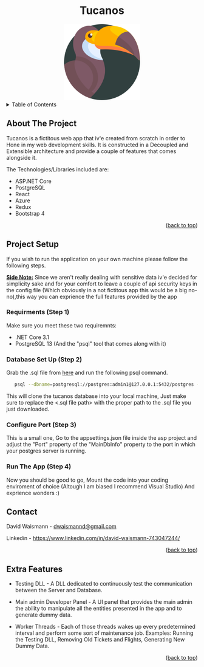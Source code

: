 <a name="readme-top"></a>

<div align="center">
<h1 align="center">Tucanos</h1>
  <a href="https://tucanos.azurewebsites.net/">
    <img src="asp/ClientApp/src/images/logo.png" alt="Logo" width="200" height="200">
  </a>
</div>

<!-- TABLE OF CONTENTS -->
<details>
  <summary>Table of Contents</summary>
  <ol>
    <li><a href="#about-the-project">About The Project</a></li>
    <li>
      <a href="#project-setup">Project Setup</a>
      <ul>
        <li><a href="#requirments-(step-1)">Requirments (Step 1)</a></li>
        <li><a href="#database-set-up-(step-2)">Database Set Up (Step 2)</a></li>
        <li><a href="#configure-port-(step-4)">Configure Port (Step 3)</a></li>
        <li><a href="#run-the-app-(step-4)">Run The App (Step 4)</a></li>
      </ul>
    </li>
    <li><a href="#contact">Contact</a></li>
    <li><a href="#extra-features">Extra Features</a></li>
  </ol>
</details>

<!-- ABOUT THE PROJECT -->

## About The Project

Tucanos is a fictitous web app that iv'e created from scratch in order
to Hone in my web development skills. It is constructed in a Decoupled and
Extensible architecture and provide a couple of features that comes alongside
it.

The Technologies/Libraries included are:

- ASP.NET Core
- PostgreSQL
- React
- Azure
- Redux
- Bootstrap 4

<p align="right">(<a href="#readme-top">back to top</a>)</p>

## Project Setup

If you wish to run the application on your own machine please follow the following steps.
<br/>

<ins><strong>Side Note:</strong></ins> Since we aren't really dealing with sensitive data iv'e decided
for simplicity sake and for your comfort to leave a couple of api security keys in the config file
(Which obviously in a not fictitous app this would be a big no-no),this way you can exprience the full
features provided by the app

### Requirments (Step 1)

Make sure you meet these two requiremnts:

- .NET Core 3.1
- PostgreSQL 13 (And the "psql" tool that comes along with it)

### Database Set Up (Step 2)

Grab the .sql file from <a href="https://github.com/Davidwfs83/Tucanos/tree/master/Database_p">here</a>
and run the following psql command.

```sh
   psql --dbname=postgresql://postgres:admin1@127.0.0.1:5432/postgres -f "<.sql file path>"
```

This will clone the tucanos database into your local machine, Just make sure to replace
the <.sql file path> with the proper path to the .sql file you just downloaded.

### Configure Port (Step 3)

This is a small one, Go to the appsettings.json file inside the asp project and adjust
the "Port" property of the "MainDbInfo" property to the port in which your postgres
server is running.

### Run The App (Step 4)

Now you should be good to go, Mount the code into your coding enviroment of choice (Altough I am biased
I recommend Visual Studio) And exprience wonders :)

<!-- CONTACT -->

## Contact

David Waismann - dwaismannd@gmail.com

Linkedin - https://www.linkedin.com/in/david-waismann-743047244/

<p align="right">(<a href="#readme-top">back to top</a>)</p>

<!-- Extra Features -->

## Extra Features

* Testing DLL - A DLL dedicated to continuously test the communication between the Server and Database.

* Main admin Developer Panel - A UI panel that provides the main admin the ability to manipulate
all the entities presented in the app and to generate dummy data.

* Worker Threads - Each of those threads wakes up every predetermined interval and perform some
  sort of maintenance job. Examples: Running the Testing DLL, Removing Old Tickets and Flights, Generating
  New Dummy Data.

<p align="right">(<a href="#readme-top">back to top</a>)</p>
